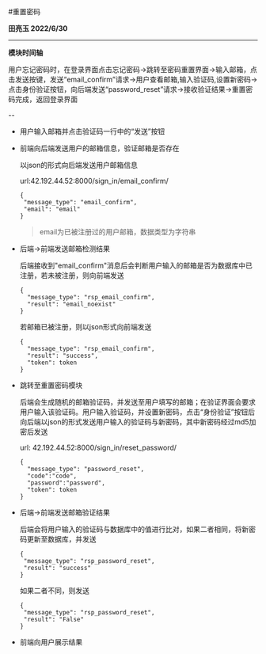 #重置密码

**田亮玉 2022/6/30** 

---

**模块时间轴**

用户忘记密码时，在登录界面点击忘记密码->跳转至密码重置界面->输入邮箱，点击发送按键，发送“email_confirm”请求->用户查看邮箱,输入验证码,设置新密码->点击身份验证按钮，向后端发送“password_reset”请求->接收验证结果->重置密码完成，返回登录界面

--

* 用户输入邮箱并点击验证码一行中的“发送”按钮

* 前端向后端发送用户的邮箱信息，验证邮箱是否存在

  以json的形式向后端发送用户邮箱信息

  url:42.192.44.52:8000/sign_in/email_confirm/

  ```
  {
   "message_type": "email_confirm",
   "email": "email"
  }
  ```

  >email为已被注册过的用户邮箱，数据类型为字符串

* 后端->前端发送邮箱检测结果
  
  后端接收到"email_confirm"消息后会判断用户输入的邮箱是否为数据库中已注册，若未被注册，则向前端发送
  ```
  {
    "message_type": "rsp_email_confirm",
    "result": "email_noexist"
  }
  ```

  若邮箱已被注册，则以json形式向前端发送
  ```
  {
    "message_type": "rsp_email_confirm",
    "result": "success",
    "token": token
  }
  ```

* 跳转至重置密码模块
  
  后端会生成随机的邮箱验证码，并发送至用户填写的邮箱；在验证界面会要求用户输入该验证码。用户输入验证码，并设置新密码，点击“身份验证”按钮后向后端以json的形式发送用户输入的验证码与新密码，其中新密码经过md5加密后发送

  url: 42.192.44.52:8000/sign_in/reset_password/

  ```
  {
    "message_type": "password_reset",
    "code":"code",
    "password":"password",
    "token": token
  }
  ```

* 后端->前端发送邮箱验证结果

  后端会将用户输入的验证码与数据库中的值进行比对，如果二者相同，将新密码更新至数据库，并发送

   ```
   {
    "message_type": "rsp_password_reset",
    "result": "success"
   }
   ```

   如果二者不同，则发送


   ```
   {
    "message_type": "rsp_password_reset",
    "result": "False"
   }
   ```

* 前端向用户展示结果



